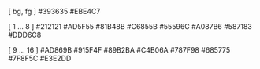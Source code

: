 [ bg, fg ]
#393635
#EBE4C7

[ 1 ... 8 ]
#212121
#AD5F55
#81B48B
#C6855B
#55596C
#A087B6
#587183
#DDD6C8

[ 9 ... 16 ]
#AD869B
#915F4F
#89B2BA
#C4B06A
#787F98
#685775
#7F8F5C
#E3E2DD